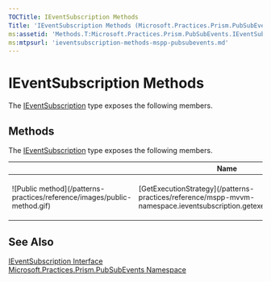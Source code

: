 ```yaml
---
TOCTitle: IEventSubscription Methods
Title: 'IEventSubscription Methods (Microsoft.Practices.Prism.PubSubEvents)'
ms:assetid: 'Methods.T:Microsoft.Practices.Prism.PubSubEvents.IEventSubscription'
ms:mtpsurl: 'ieventsubscription-methods-mspp-pubsubevents.md'
---
```



# IEventSubscription Methods

The [IEventSubscription](/patterns-practices/reference/ieventsubscription-interface-mspp-pubsubevents) type exposes the following members.

## Methods

The [IEventSubscription](/patterns-practices/reference/mspp-mvvm-namespace.ieventsubscription) type exposes the following members.

<table>
<thead>
<tr class="header">
<th> </th>
<th>Name</th>
<th>Description</th>
</tr>
</thead>
<tbody>
<tr class="odd">
<td>![Public method](/patterns-practices/reference/images/public-method.gif)</td>
<td>[GetExecutionStrategy](/patterns-practices/reference/mspp-mvvm-namespace.ieventsubscription.getexecutionstrategy)</td>
<td><div class="summary">
Gets the execution strategy to publish this event.
</div></td>
</tr>
</tbody>
</table>

## See Also

[IEventSubscription Interface](/patterns-practices/reference/ieventsubscription-interface-mspp-pubsubevents)  
[Microsoft.Practices.Prism.PubSubEvents Namespace](/patterns-practices/reference/mspp-pubsubevents-namespace)  
